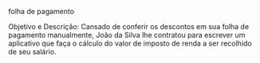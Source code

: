folha de pagamento


Objetivo e Descrição: Cansado de conferir os descontos em sua folha de pagamento manualmente, João da Silva lhe
contratou para escrever um aplicativo que faça o cálculo do valor de imposto de renda a ser recolhido de seu salário.
